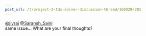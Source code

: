 ```yaml
---
post_url: /t/project-2-tds-solver-discussion-thread/169029/201
---
```

[@jivraj](/u/jivraj) [@Saransh\_Saini](/u/saransh_saini)  
same issue… What are your final thoughts?